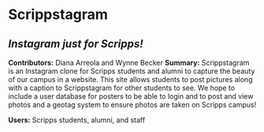 # Scrippstagram
## _Instagram just for Scripps!_
**Contributors:** Diana Arreola and Wynne Becker
**Summary:**
Scrippstagram is an Instagram clone for Scripps students and alumni to capture the beauty of our campus in a website. This site allows students to post pictures along with a caption to Scrippstagram for other students to see. We hope to include a user database for posters to be able to login and to post and view photos and a geotag system to ensure photos are taken on Scripps campus!

**Users:**
Scripps students, alumni, and staff

